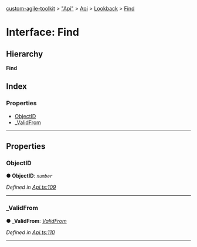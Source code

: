 [custom-agile-toolkit](../README.md) > ["Api"](../modules/_api_.md) > [Api](../modules/_api_.api.md) > [Lookback](../modules/_api_.api.lookback.md) > [Find](../interfaces/_api_.api.lookback.find.md)

# Interface: Find

## Hierarchy

**Find**

## Index

### Properties

* [ObjectID](_api_.api.lookback.find.md#objectid)
* [_ValidFrom](_api_.api.lookback.find.md#_validfrom)

---

## Properties

<a id="objectid"></a>

###  ObjectID

**● ObjectID**: *`number`*

*Defined in [Api.ts:109](https://github.com/ferentchak/rally-node-sdk/blob/52b036e/Api.ts#L109)*

___
<a id="_validfrom"></a>

###  _ValidFrom

**● _ValidFrom**: *[ValidFrom](_api_.api.lookback.validfrom.md)*

*Defined in [Api.ts:110](https://github.com/ferentchak/rally-node-sdk/blob/52b036e/Api.ts#L110)*

___

